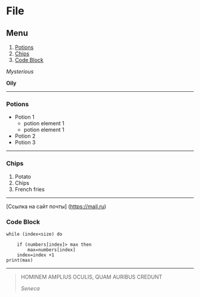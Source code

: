 # File 

## Menu

1. [Potions](#potions)
6. [Chips](#chips)
2. [Code Block](#code-block)

*Mysterious*

**Oily**

---
### Potions
* Potion 1
    * potion element 1
    * potion element 1
* Potion 2
* Potion 3

---
### Chips
1. Potato
2. Chips
3. French fries

---
[Ссылка на сайт почты] (https://mail.ru)

### Code Block

```
while (index<size) do

    if (numbers[index]> max then
        max=numbers[index]
    index=index +1  
print(max)
 ``` 

 ---
 >HOMINEM AMPLIUS OCULIS, QUAM AURIBUS CREDUNT
 >
 >*Seneca*   